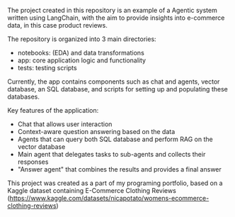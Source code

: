 The project created in this repository is an example of a Agentic system written using LangChain, with the aim to provide insights into e-commerce data, in this case product reviews.

The repository is organized into 3 main directories:
- notebooks: (EDA) and data transformations
- app: core application logic and functionality
- tests: testing scripts

Currently, the app contains components such as chat and agents, vector database, an SQL database, and scripts for setting up and populating these databases.

Key features of the application:
- Chat that allows user interaction
- Context-aware question answering based on the data
- Agents that can query both SQL database and perform RAG on the vector database
- Main agent that delegates tasks to sub-agents and collects their responses
- "Answer agent" that combines the results and provides a final answer


This project was created as a part of my programing portfolio, based on a Kaggle dataset containing E-Commerce Clothing Reviews (https://www.kaggle.com/datasets/nicapotato/womens-ecommerce-clothing-reviews)